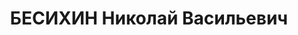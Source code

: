 ---
title: БЕСИХИН Николай Васильевич
description: "Род. в 1899. Проживал: г. Орск. Начальник АЗО автобаза \"Орскхалилстрой\"\
  \ \n  Приговор: ВК ВС СССР, 04.02.1938 – ВМН. \n  Реабилитирован июнь 1956"
---